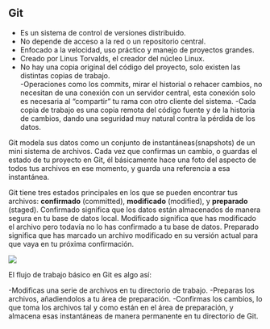 <h2>Git</h2>
<ul>
<li>Es un sistema de control de versiones distribuido. </li>
<li>No depende de acceso a la red o un repositorio  central. </li>
<li>Enfocado a la velocidad, uso práctico y manejo de  proyectos grandes.</li>
<li>Creado por Linus Torvalds, el creador del núcleo  Linux.</li>
<li>No hay una copia original del código del proyecto, solo existen las distintas copias de trabajo. </li>
-Operaciones como los commits, mirar el historial o rehacer cambios, no necesitan de una conexión con un servidor central, esta conexión solo es necesaria al “compartir” tu rama con otro cliente del sistema. 
-Cada copia de trabajo es una copia remota del código fuente y de la historia de cambios, dando una seguridad muy natural contra la pérdida de los datos.
</ul>

Git modela sus datos como un conjunto de instantáneas(snapshots) de un mini sistema de archivos. Cada vez que confirmas un cambio, o guardas el estado de tu proyecto en Git, él básicamente hace una foto del aspecto de todos tus archivos en ese momento, y guarda una referencia a esa instantánea.

Git tiene tres estados principales en los que se pueden encontrar tus archivos: <b>confirmado</b> (committed), <b>modificado</b> (modified), y <b>preparado</b> (staged). Confirmado significa que los datos están almacenados de manera segura en tu base de datos local. Modificado significa que has modificado el archivo pero todavía no lo has confirmado a tu base de datos. Preparado significa que has marcado un archivo modificado en su versión actual para que vaya en tu próxima confirmación.

<img src="https://git-scm.com/figures/18333fig0106-tn.png">

El flujo de trabajo básico en Git es algo así:

-Modificas una serie de archivos en tu directorio de trabajo.
-Preparas los archivos, añadiendolos a tu área de preparación.
-Confirmas los cambios, lo que toma los archivos tal y como están en el área de preparación, y almacena esas instantáneas de manera permanente en tu directorio de Git.

